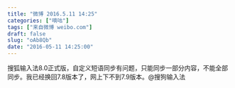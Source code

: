 ```yaml
---
title: "微博 2016.5.11 14:25"
categories: ["嘀咕"]
tags: ["来自微博 weibo.com"]
draft: false
slug: "oAb8Qb"
date: "2016-05-11 14:25:00"
---
```


<p>搜狐输入法8.0正式版，自定义短语同步有问题，只能同步一部分内容，不能全部同步。我已经换回7.8版本了，网上下不到7.9版本。@搜狗输入法 ​​​​</p>
